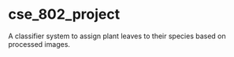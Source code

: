 # cse_802_project
A classifier system to assign plant leaves to their species based on processed images. 
